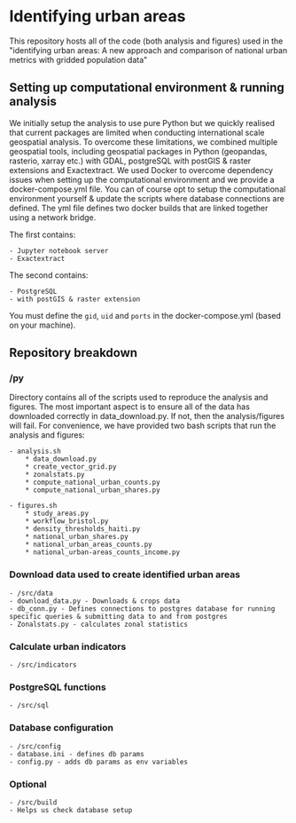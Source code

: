 # Identifying urban areas
This repository hosts all of the code (both analysis and figures) used in the "identifying urban areas: A new approach and comparison of national urban metrics with gridded population data"

## Setting up computational environment & running analysis
We initially setup the analysis to use pure Python but we quickly realised that current packages are limited when conducting international scale geospatial analysis.
To overcome these limitations, we combined multiple geospatial tools, including geospatial packages in Python (geopandas, rasterio, xarray etc.) with GDAL, postgreSQL with postGIS & raster extensions and Exactextract. 
We used Docker to overcome dependency issues when setting up the computational environment and we provide a docker-compose.yml file.
You can of course opt to setup the computational environment yourself & update the scripts where database connections are defined.
The yml file defines two docker builds that are linked together using a network bridge.

The first contains:

    - Jupyter notebook server
    - Exactextract

The second contains:

    - PostgreSQL
    - with postGIS & raster extension

You must define the  `gid`, `uid` and `ports` in the docker-compose.yml (based on your machine).

## Repository breakdown 

### /py 
Directory contains all of the scripts used to reproduce the analysis and figures.
The most important aspect is to ensure all of the data has downloaded correctly in data_download.py. If not, then the analysis/figures will fail. 
For convenience, we have provided two bash scripts that run the analysis and figures: 

    - analysis.sh
        * data_download.py
        * create_vector_grid.py
        * zonalstats.py
        * compute_national_urban_counts.py
        * compute_national_urban_shares.py

    - figures.sh
        * study_areas.py
        * workflow_bristol.py
        * density_thresholds_haiti.py
        * national_urban_shares.py
        * national_urban_areas_counts.py
        * national_urban-areas_counts_income.py

### Download data used to create identified urban areas
    - /src/data
    - download_data.py - Downloads & crops data 
    - db_conn.py - Defines connections to postgres database for running specific queries & submitting data to and from postgres 
    - Zonalstats.py - calculates zonal statistics
    
### Calculate urban indicators
    - /src/indicators

### PostgreSQL functions
    - /src/sql
    
### Database configuration 
    - /src/config
    - database.ini - defines db params
    - config.py - adds db params as env variables

### Optional 
    - /src/build
    - Helps us check database setup

